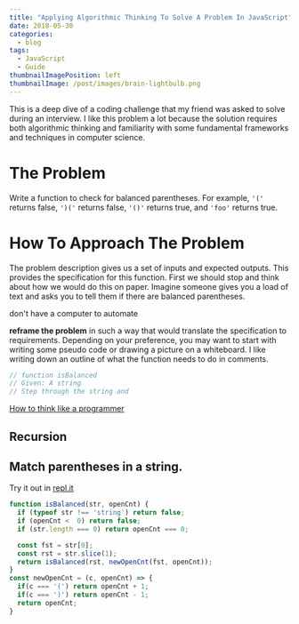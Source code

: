 ```yaml
---
title: "Applying Algorithmic Thinking To Solve A Problem In JavaScript"
date: 2018-05-30
categories:
  - blog
tags:
  - JavaScript
  - Guide
thumbnailImagePosition: left
thumbnailImage: /post/images/brain-lightbulb.png
---
```


This is a deep dive of a coding challenge that my friend was asked to solve during an interview. I like this problem a lot because the solution requires both algorithmic thinking and familiarity with some fundamental frameworks and techniques in computer science.

<!--more-->

# The Problem

Write a function to check for balanced parentheses. For example, `'('` returns false, `')('` returns false, `'()'` returns true, and `'foo'` returns true.

# How To Approach The Problem

The problem description gives us a set of inputs and expected outputs. This provides the specification for this function. First we should stop and think about how we would do this on paper. Imagine someone gives you a load of text and asks you to tell them if there are balanced parentheses.



 don't have a computer to automate




 **reframe the problem** in such a way that would translate the specification to requirements. Depending on your preference, you may want to start with writing some pseudo code or drawing a picture on a whiteboard. I like writing down an outline of what the function needs to do in comments.

```javascript
// function isBalanced
// Given: A string
// Step through the string and
```

[How to think like a programmer](https://medium.freecodecamp.org/how-to-think-like-a-programmer-lessons-in-problem-solving-d1d8bf1de7d2)


## Recursion

## Match parentheses in a string.
Try it out in [repl.it](https://repl.it/@xiaoyunyang/MatchParentheses)

```javascript
function isBalanced(str, openCnt) {
  if (typeof str !== 'string') return false;
  if (openCnt <  0) return false;
  if (str.length === 0) return openCnt === 0;

  const fst = str[0];
  const rst = str.slice(1);
  return isBalanced(rst, newOpenCnt(fst, openCnt));
}
const newOpenCnt = (c, openCnt) => {
  if(c === '(') return openCnt + 1;
  if(c === ')') return openCnt - 1;
  return openCnt;
}

```
